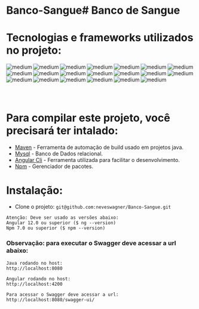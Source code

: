 # Banco-Sangue# Banco de Sangue

# Tecnologias e frameworks utilizados no projeto:

<img align="left" alt="medium" src="https://img.shields.io/badge/Spring-6DB33F?style=for-the-badge&logo=spring&logoColor=white" />

<img align="left" alt="medium" src="https://img.shields.io/badge/Java-ED8B00?style=for-the-badge&logo=java&logoColor=white" />

<img align="left" alt="medium" src="https://img.shields.io/badge/Angular-DD0031?style=for-the-badge&logo=angular&logoColor=white"/>

<img align="left" alt="medium" src="https://img.shields.io/badge/MySQL-005C84?style=for-the-badge&logo=mysql&logoColor=white"/>

<img align="left" alt="medium" src="https://img.shields.io/badge/Hibernate-59666C?style=for-the-badge&logo=Hibernate&logoColor=white"/>

<img align="left" alt="medium" src="https://img.shields.io/badge/Swagger-85EA2D?style=for-the-badge&logo=Swagger&logoColor=white"/>

<img align="left" alt="medium" src="https://img.shields.io/badge/Postman-FF6C37?style=for-the-badge&logo=Postman&logoColor=white"/>

<img align="left" alt="medium" src="https://img.shields.io/badge/Visual_Studio_Code-0078D4?style=for-the-badge&logo=visual%20studio%20code&logoColor=white"/>

<img align="left" alt="medium" src="https://img.shields.io/badge/IntelliJIDEA-000000.svg?style=for-the-badge&logo=intellij-idea&logoColor=white"/>

<img align="left" alt="medium" src="https://img.shields.io/badge/CSS3-1572B6?style=for-the-badge&logo=css3&logoColor=white"/>

<img align="left" alt="medium" src="https://img.shields.io/badge/HTML5-E34F26?style=for-the-badge&logo=html5&logoColor=white"/>

<img align="left" alt="medium" src="https://img.shields.io/badge/Bootstrap-563D7C?style=for-the-badge&logo=bootstrap&logoColor=white"/>

<img align="left" alt="medium" src="https://img.shields.io/badge/JavaScript-323330?style=for-the-badge&logo=javascript&logoColor=F7DF1E"/>

<img align="left" alt="medium" src="https://img.shields.io/badge/TypeScript-007ACC?style=for-the-badge&logo=typescript&logoColor=white"/>

<img align="left" alt="medium" src="https://img.shields.io/badge/json-5E5C5C?style=for-the-badge&logo=json&logoColor=white"/>

<img align="left" alt="medium" src="https://img.shields.io/badge/Git-F05032?style=for-the-badge&logo=git&logoColor=white"/>

<img align="left" alt="medium" src="https://img.shields.io/badge/Google_chrome-4285F4?style=for-the-badge&logo=Google-chrome&logoColor=white"/>

<img align="left" alt="medium" src="https://img.shields.io/badge/mac%20os-000000?style=for-the-badge&logo=apple&logoColor=white"/>

<img align="left" alt="medium" src="https://img.shields.io/badge/GitHub-100000?style=for-the-badge&logo=github&/logoColor=white"/>

<img align="left" alt="medium" src="https://img.shields.io/badge/Git-F05032?style=for-the-badge&logo=git&logoColor=white" />

# <br>
# <br>Para compilar este projeto, você precisará ter intalado:<br>
- [Maven](https://maven.apache.org/) - Ferramenta de automação de build usado em projetos java.
- [Mysql](https://www.mysql.com/) - Banco de Dados relacional.
- [Angular Cli](https://angular.io/cli/) - Ferramenta utilizada para facilitar o desenvolvimento.
- [Npm](https://www.npmjs.com/) - Gerenciador de pacotes.



# Instalação:

- Clone o projeto: `git@github.com:neveswagner/Banco-Sangue.git`

```
Atenção: Deve ser usado as versões abaixo:
Angular 12.0 ou superior ($ ng --version)
Npm 7.0 ou superior ($ npm --version)
```

### Observação: para executar o Swagger deve acessar a url abaixo:
```
Java rodando no host:
http://localhost:8080

Angular rodando no host:
http://localhost:4200

Para acessar o Swagger deve acessar a url:
http://localhost:8080/swagger-ui/
```
